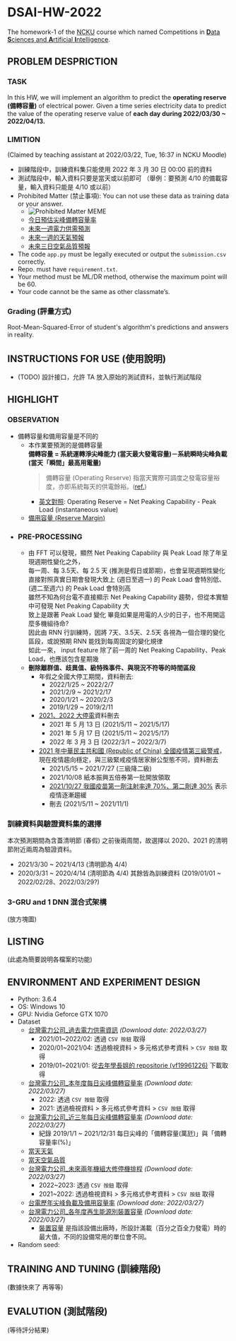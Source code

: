 # DSAI-HW-2022
The homework-1 of the [NCKU](https://www.ncku.edu.tw/index.php?Lang=en) course which named Competitions in [**D**ata **S**ciences and **A**rtificial **I**ntelligence](http://class-qry.acad.ncku.edu.tw/syllabus/online_display.php?syear=0110&sem=2&co_no=P75J000&class_code=).

## PROBLEM DESPRICTION
### TASK
In this HW, we will implement an algorithm to predict the **operating reserve (備轉容量)** of electrical power. Given a time series electricity data to predict the value of the operating reserve value of **each day during 2022/03/30 ~ 2022/04/13.**
### LIMITION
(Claimed by teaching assistant at 2022/03/22, Tue, 16:37 in NCKU Moodle)
* 訓練階段中，訓練資料集只能使用 2022 年 3 月 30 日 00:00 前的資料
* 測試階段中，輸入資料只要是當天或以前即可 （舉例：要預測 4/10 的備載容量，輸入資料只能是 4/10 或以前）
* Prohibited Matter (禁止事項): You can not use these data as training data or your answer.
    * ![Prohibited Matter MEME](https://pic.pimg.tw/merfolk/4a0276872c9d2.jpg)
    * [今日預估尖峰備轉容量率](https://www.taipower.com.tw/tc/page.aspx?mid=206&cid=405&cchk=e1726094-d08c-431e-abee-05665ab1c974)
    * [未來一週電力供需預測](https://www.taipower.com.tw/tc/page.aspx?mid=209)
    * [未來一週的天氣預報](https://opendata.cwb.gov.tw/dataset/forecast/F-A0010-001)
    * [未來三日空氣品質預報](https://airtw.epa.gov.tw/CHT/Forecast/Forecast_3days.aspx)
* The code `app.py` must be legally executed or output the `submission.csv` correctly.
* Repo. must have `requirement.txt`.
* Your method must be ML/DR method, otherwise the maximum point will be 60.
* Your code cannot be the same as other classmate’s.
### Grading (評量方式)
Root-Mean-Squared-Error of student's algorithm's predictions and answers in reality.
## INSTRUCTIONS FOR USE (使用說明)
* (TODO) 設計接口，允許 TA 放入原始的測試資料，並執行測試階段
## **HIGHLIGHT**
### OBSERVATION
* 備轉容量和備用容量是不同的
    * 本作業要預測的是備轉容量<br>
      **備轉容量 = 系統運轉淨尖峰能力 (當天最大發電容量)－系統瞬時尖峰負載 (當天「瞬間」最高用電量)**
      > 備轉容量 (Operating Reserve) 指當天實際可調度之發電容量裕度，亦即系統每天的供電餘裕。([ref.](https://www.taipower.com.tw/tc/page.aspx?mid=206&cid=405&cchk=e1726094-d08c-431e-abee-05665ab1c974))
      * [英文對照](https://www.taipower.com.tw/en/page.aspx?mid=4484&cid=2833&cchk=083f3aa1-77b0-43cf-9e4f-877a8a484c39): Operating Reserve = Net Peaking Capability - Peak Load (instantaneous value)
    * [備用容量 (Reserve Margin)](https://www.taipower.com.tw/tc/page.aspx?mid=212&cid=118&cchk=2b7682d9-46f8-4103-b636-02a5afeda67c)
* 
    ### PRE-PROCESSING
    * 由 FFT 可以發現，顯然 Net Peaking Capability 與 Peak Load 除了年呈現週期性變化之外，<br>
    每一周、每 3.5天、每 2.5 天 (推測是假日或節期)，也會呈現週期性變化
    <br>直接對照真實日期會發現大致上 (週日至週一) 的 Peak Load 會特別低、(週二至週六) 的 Peak Load 會特別高
    <br>雖然不知為何台電不直接顯示 Net Peaking Capability 趨勢，但從本實驗中可發現 Net Peaking Capability 大<br>致上是跟著 Peak Load 變化
    畢竟如果是用電的人少的日子，也不用開這麼多機組待命?
    <br>因此由 RNN 行訓練時，因將 7天、3.5天、2.5天 各視為一個合理的變化區段，或說預期 RNN 能找到每周固定的變化規律
    <br>如此一來， input feature 除了前一周的 Net Peaking Capability、Peak Load，也應該包含星期幾
    * **刪除離群值、歧異值、級特殊事件、與現況不符等的時間區段**
      * 年假之全國大停工期間，資料刪去: 
        * 2022/1/25 ~ 2022/2/7 
        * 2021/2/9 ~ 2021/2/17
        * 2020/1/21 ~ 2020/2/3
        * 2019/1/29 ~ 2019/2/11
      * [2021、2022 大停電](https://zh.wikipedia.org/wiki/%E5%8F%B0%E7%81%A3%E5%A4%A7%E5%81%9C%E9%9B%BB%E5%88%97%E8%A1%A8)資料刪去
        * 2021 年 5 月 13 日 (2021/5/11 ~ 2021/5/17)
        * 2021 年 5 月 17 日 (2021/5/11 ~ 2021/5/17)
        * 2022 年 3 月  3 日 (2022/3/1 ~ 2022/3/7)
      * [2021 年中華民主共和國 (Republic of China) 全國疫情第三級警戒](https://zh.wikipedia.org/wiki/2021%E5%B9%B4%E4%B8%AD%E8%8F%AF%E6%B0%91%E5%9C%8B%E5%85%A8%E5%9C%8B%E7%96%AB%E6%83%85%E7%AC%AC%E4%B8%89%E7%B4%9A%E8%AD%A6%E6%88%92)，現在疫情趨向穩定，與三級緊戒疫情居家辦公型態不同，資料刪去
        * 2021/5/15 ~ 2021/7/27 (三級降二級)
        * 2021/10/08 紙本振興五倍券第一批開放領取
        * [2021/10/27 我國疫苗第一劑注射率達 70%、第二劑達 30%](https://covid19.mohw.gov.tw/ch/sp-timeline0-205.html) 表示疫情逐漸趨緩
        * 刪去 (2021/5/11 ~ 2021/11/1)
### 訓練資料與驗證資料集的選擇
本次預測期間為含蓋清明節 (春假) 之前後兩周間，故選擇以 2020、2021 的清明節附近兩周為驗證資料。
* 2021/3/30 ~ 2021/4/13 (清明節為 4/4)
* 2020/3/31 ~ 2020/4/14 (清明節為 4/4)
其餘皆為訓練資料 (2019/01/01 ~ 2022/02/28、2022/03/29?)

### **3-GRU and 1 DNN 混合式架構**
(放方塊圖) 

## LISTING
(此處為簡要說明各檔案的功能)

## ENVIRONMENT AND EXPERIMENT DESIGN
* Python: 3.6.4
* OS: Windows 10
* GPU: Nvidia Geforce GTX 1070
* Dataset
    * [台灣電力公司_過去電力供需資訊](https://data.gov.tw/dataset/19995) *(Download date: 2022/03/27)*
        * 2021/01~2022/02: 透過 `CSV 按鈕` 取得 
        * 2020/01~2021/04: 透過檢視資料 > 多元格式參考資料 > `CSV 按鈕` 取得
        * 2019/01~2021/01: 從[去年學長姐的 repositorie (vf19961226)](https://github.com/vf19961226/Electricity-Forecasting/blob/main/data/%E5%8F%B0%E7%81%A3%E9%9B%BB%E5%8A%9B%E5%85%AC%E5%8F%B8_%E9%81%8E%E5%8E%BB%E9%9B%BB%E5%8A%9B%E4%BE%9B%E9%9C%80%E8%B3%87%E8%A8%8A.csv) 下載取得
    * [台灣電力公司_本年度每日尖峰備轉容量率](https://data.gov.tw/dataset/25850) *(Download date: 2022/03/27)*
        * 2022: 透過 `CSV 按鈕` 取得
        * 2021: 透過檢視資料 > 多元格式參考資料 > `CSV 按鈕` 取得
    * [台灣電力公司_近三年每日尖峰備轉容量率](https://data.gov.tw/dataset/24945) *(Download date: 2022/03/27)*
      * 紀錄 2019/1/1 ~ 2021/12/31 每日尖峰的「備轉容量(萬瓩)」與「備轉容量率(%)」
    * [當天天氣](https://opendata.cwb.gov.tw/dataset/observation/O-A0003-001) 
    * [當天空氣品質](https://data.gov.tw/dataset/40448)
    * [台灣電力公司_未來兩年機組大修停機排程](https://data.gov.tw/dataset/35393) *(Download date: 2022/03/27)*
      * 2022~2023: 透過 `CSV 按鈕` 取得 
      * 2021~2022: 透過檢視資料 > 多元格式參考資料 > `CSV 按鈕` 取得
    * [台電歷年尖峰負載及備用容量率](https://data.gov.tw/dataset/8307) *(Download date: 2022/03/27)*
    * [台灣電力公司_各年度再生能源別裝置容量](https://data.gov.tw/dataset/29933) *(Download date: 2022/03/27)*
      * [裝置容量](https://smctw.tw/4223/) 是指該設備出廠時，所設計滿載（百分之百全力發電）時的最大值，不同的設備常用的單位會不同。
* Random seed: 
## TRAINING AND TUNING (訓練階段)
(數據快來了 再等等)
## EVALUTION (測試階段)
(等待評分結果)
